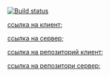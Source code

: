 [![Build status](https://ci.appveyor.com/api/projects/status/k1iu1xhetn1v8tny?svg=true)](https://ci.appveyor.com/project/Yushkevich-A-A/post-with-comments-client)

[ссылка на клиент](https://yushkevich-a-a.github.io/post_with_comments_client/);

[ссылка на сервер](https://yushkevich-posts-server.herokuapp.com/);

[ссылка на репозиторий клиент](https://github.com/Yushkevich-A-A/post_with_comments_client);

[ссылка на репозитори сервер](https://github.com/Yushkevich-A-A/post_with_comments_server);